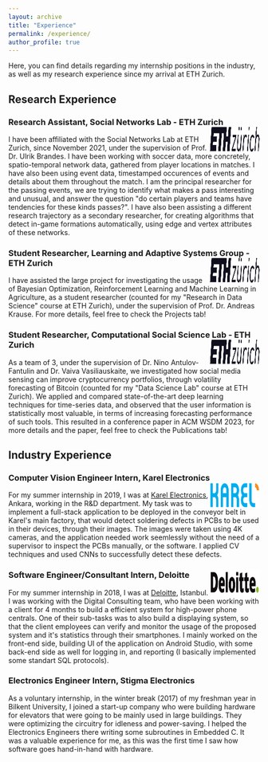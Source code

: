 ```yaml
---
layout: archive
title: "Experience"
permalink: /experience/
author_profile: true
---
```


Here, you can find details regarding my internship positions in the industry, as well as my research experience since my arrival at ETH Zurich. 

## Research Experience

### Research Assistant, Social Networks Lab - ETH Zurich <img src="/images/eth_z_logo.png" height="50px" width="100px" align="right"/>

I have been affiliated with the Social Networks Lab at ETH Zurich, since November 2021, under the supervision of Prof. Dr. Ulrik Brandes. I have been working with soccer data, more concretely, spatio-temporal network data, gathered from player locations in matches. I have also been using event data, timestamped occurences of events and details about them throughout the match. I am the principal researcher for the passing events, we are trying to identify what makes a pass interesting and unusual, and answer the question "do certain players and teams have tendencies for these kinds passes?". I have also been assisting a different research trajectory as a secondary researcher, for creating algorithms that detect in-game formations automatically, using edge and vertex attributes of these networks. 


### Student Researcher, Learning and Adaptive Systems Group - ETH Zurich <img src="/images/eth_z_logo.png" height="50px" width="100px" align="right"/>

I have assisted the large project for investigating the usage of Bayesian Optimization, Reinforcement Learning and Machine Learning in Agriculture, as a student researcher (counted for my "Research in Data Science" course at ETH Zurich), under the supervision of Prof. Dr. Andreas Krause. For more details, feel free to check the Projects tab!

### Student Researcher, Computational Social Science Lab - ETH Zurich <img src="/images/eth_z_logo.png" height="50px" width="100px" align="right"/>

As a team of 3, under the supervision of Dr. Nino Antulov-Fantulin and Dr. Vaiva Vasiliauskaite, we investigated how social media sensing can improve cryptocurrency portfolios, through volatility forecasting of Bitcoin (counted for my "Data Science Lab" course at ETH Zurich). We applied and compared state-of-the-art deep learning techniques for time-series data, and observed that the user information is statistically most valuable, in terms of increasing forecasting performance of such tools. This resulted in a conference paper in ACM WSDM 2023, for more details and the paper, feel free to check the Publications tab!


## Industry Experience

### Computer Vision Engineer Intern, Karel Electronics <img src="/images/karel_logo.png" height="50px" width="100px" align="right"/>

For my summer internship in 2019, I was at [Karel Electronics](https://www.karel-electronics.com), Ankara, working in the R&D department. My task was to implement a full-stack application to be deployed in the conveyor belt in Karel's main factory, that would detect soldering defects in PCBs to be used in their devices, through their images. The images were taken using 4K cameras, and the application needed work seemlessly without the need of a supervisor to inspect the PCBs manually, or the software. I applied CV techniques and used CNNs to successfully detect these defects.

### Software Engineer/Consultant Intern, Deloitte <img src="/images/deloitte_logo.png" height="50px" width="100px" align="right"/>

For my summer internship in 2018, I was at [Deloitte](https://www2.deloitte.com/tr/en/pages/technology/solutions/deloitte-digital.html), Istanbul. I was working with the Digital Consulting team, who have been working with a client for 4 months to build a efficient system for high-power phone centrals. One of their sub-tasks was to also build a displaying system, so that the client employees can verify and monitor the usage of the proposed system and it's statistics through their smartphones. I mainly worked on the front-end side, building UI of the application on Android Studio, with some back-end side as well for logging in, and reporting (I basically implemented some standart SQL protocols).

### Electronics Engineer Intern, Stigma Electronics

As a voluntary internship, in the winter break (2017) of my freshman year in Bilkent University, I joined a start-up company who were building hardware for elevators that were going to be mainly used in large buildings. They were optimizing the circuitry for idleness and power-saving. I helped the Electronics Engineers there writing some subroutines in Embedded C. It was a valuable experience for me, as this was the first time I saw how software goes hand-in-hand with hardware.